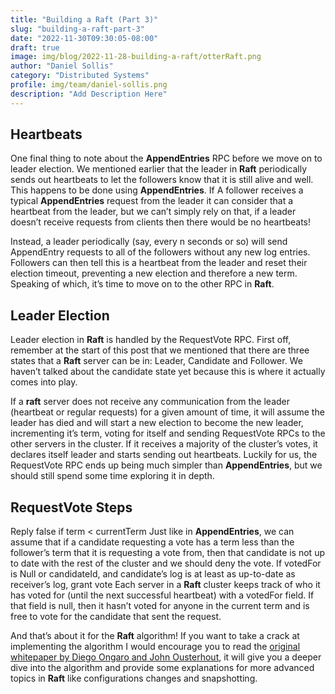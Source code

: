 ```yaml
---
title: "Building a Raft (Part 3)"
slug: "building-a-raft-part-3"
date: "2022-11-30T09:30:05-08:00"
draft: true
image: img/blog/2022-11-28-building-a-raft/otterRaft.png
author: "Daniel Sollis"
category: "Distributed Systems"
profile: img/team/daniel-sollis.png
description: "Add Description Here"
---
```


## Heartbeats
One final thing to note about the **AppendEntries** RPC before we move on to leader election. We mentioned earlier that the leader in **Raft** periodically sends out heartbeats to let the followers know that it is still alive and well. This happens to be done using **AppendEntries**. If A follower receives a typical **AppendEntries** request from the leader it can consider that a heartbeat from the leader, but  we can’t simply rely on that, if a leader doesn’t receive requests from clients then there would be no heartbeats! 

Instead, a leader periodically (say, every n seconds or so) will send AppendEntry requests to all of the followers without any new log entries. Followers can then tell this is a heartbeat from the leader and reset their election timeout, preventing a new election and therefore a new term. Speaking of which, it’s time to move on to the other RPC in **Raft**.

## Leader Election
Leader election in **Raft** is handled by the RequestVote RPC. First off, remember at the start of this post that we mentioned that there are three states that a **Raft** server can be in: Leader, Candidate and Follower. We haven’t talked about the candidate state yet because this is where it actually comes into play.

If a **raft** server does not receive any communication from the leader (heartbeat or regular requests) for a given amount of time, it will assume the leader has died and will start a new election to become the new leader, incrementing it’s term, voting for itself and sending RequestVote RPCs to the other servers in the cluster. If it receives a majority of the cluster’s votes, it declares itself leader and starts sending out heartbeats. Luckily for us, the RequestVote RPC ends up being much simpler than **AppendEntries**, but we should still spend some time exploring it in depth.

## RequestVote Steps
Reply false if term < currentTerm
Just like in **AppendEntries**, we can assume that if a candidate requesting a vote has a term less than the follower’s term that it is requesting a vote from, then that candidate is not up to date with the rest of the cluster and we should deny the vote.
If votedFor is Null or candidateId, and candidate’s log is at least as up-to-date as receiver’s log, grant vote
Each server in a **Raft** cluster keeps track of who it has voted for (until the next successful heartbeat) with a votedFor field. If that field is null, then it hasn’t voted for anyone in the current term and is free to vote for the candidate that sent the request.

And that’s about it for the **Raft** algorithm! If you want to take a crack at implementing the algorithm I would encourage you to read the [original whitepaper by Diego Ongaro and John Ousterhout](https://raft.github.io/raft.pdf), it will give you a deeper dive into the algorithm and provide some explanations for more advanced topics in **Raft** like configurations changes and snapshotting.